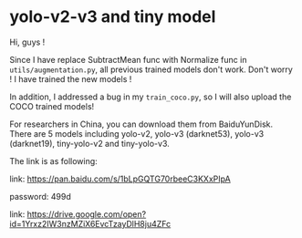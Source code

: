 # yolo-v2-v3 and tiny model
Hi, guys ! 

Since I have replace SubtractMean func with Normalize func in ```utils/augmentation.py```, all previous trained models 
don't work. Don't worry ! I have trained the new models !

In addition, I addressed a bug in my ```train_coco.py```, so I will also upload the COCO trained models!


For researchers in China, you can download them from BaiduYunDisk. 
There are 5 models including yolo-v2, yolo-v3 (darknet53), yolo-v3 (darknet19), tiny-yolo-v2 and tiny-yolo-v3.

The link is as following: 

link: https://pan.baidu.com/s/1bLpGQTG70rbeeC3KXxPIpA 

password: 499d 

link: https://drive.google.com/open?id=1Yrxz2IW3nzMZiX6EvcTzayDlH8ju4ZFc
